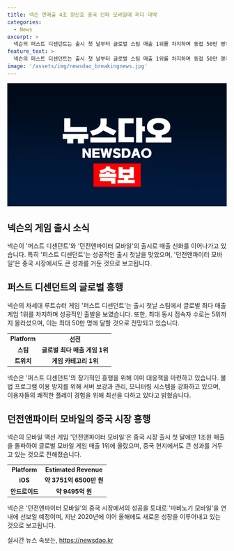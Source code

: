 ```yaml
---
title: 넥슨 연매출 4조 청신호 중국 던파 모바일에 퍼디 대박
categories:
  - News
excerpt: >
  넥슨의 퍼스트 디센던트는 출시 첫 날부터 글로벌 스팀 매출 1위를 차지하며 동접 50만 명이라는 기록을 세웠고, 중국 시장에서 출시된 던전앤파이터 모바일은 출시 첫 달에만 1조원의 매출을 올린 것으로 추정된다. 또한, 넥슨은 게임의 장기적인 성공을 위해 불법 프로그램 방지에 만전을 기하고 있으며, 이러한 성과는 넥슨의 다양한 IP와 플랫폼 다변화에 성공한 결과로 평가되고 있다. 이에 넥슨은 이번 성과로 올해 목표로 한 연간 매출 4조원에 한 발짝 더 다가갔다.
feature_text: >
  넥슨의 퍼스트 디센던트는 출시 첫 날부터 글로벌 스팀 매출 1위를 차지하며 동접 50만 명이라는 기록을 세웠고, 중국 시장에서 출시된 던전앤파이터 모바일은 출시 첫 달에만 1조원의 매출을 올린 것으로 추정된다. 또한, 넥슨은 게임의 장기적인 성공을 위해 불법 프로그램 방지에 만전을 기하고 있으며, 이러한 성과는 넥슨의 다양한 IP와 플랫폼 다변화에 성공한 결과로 평가되고 있다. 이에 넥슨은 이번 성과로 올해 목표로 한 연간 매출 4조원에 한 발짝 더 다가갔다.
image: '/assets/img/newsdao_breakingnews.jpg'
---
```


<p><img src="/assets/img/newsdao_breakingnews.jpg" alt="koreaapp 속보" /></p>

<h2 data-ke-size="size26">넥슨의 게임 출시 소식</h2>

<p data-ke-size="size16">넥슨이 '퍼스트 디센던트'와 '던전앤파이터 모바일'의 출시로 매출 신화를 이어나가고 있습니다. 특히 '퍼스트 디센던트'는 성공적인 출시 첫날을 맞았으며, '던전앤파이터 모바일'은 중국 시장에서도 큰 성과를 거둔 것으로 보고됩니다.</p>

<h2 data-ke-size="size24">퍼스트 디센던트의 글로벌 흥행</h2>

<p data-ke-size="size16">넥슨의 차세대 루트슈터 게임 '퍼스트 디센던트'는 출시 첫날 스팀에서 글로벌 최다 매출 게임 1위를 차지하며 성공적인 출발을 보였습니다. 또한, 최대 동시 접속자 수로는 5위까지 올라섰으며, 이는 최대 50만 명에 달할 것으로 전망되고 있습니다.</p>

<table>
    <tr>
        <td style="text-align: center; height: 17px;"><b>Platform</b></td>
        <td style="text-align: center; height: 17px;"><b>선전</b></td>
    </tr>
    <tr>
        <td style="text-align: center; height: 17px;"><b>스팀</b></td>
        <td style="text-align: center; height: 17px;"><b>글로벌 최다 매출 게임 1위</b></td>
    </tr>
    <tr>
        <td style="text-align: center; height: 17px;"><b>트위치</b></td>
        <td style="text-align: center; height: 17px;"><b>게임 카테고리 1위</b></td>
    </tr>
</table>

<p data-ke-size="size16">넥슨은 '퍼스트 디센던트'의 장기적인 흥행을 위해 이미 대응책을 마련하고 있습니다. 불법 프로그램 이용 방지를 위해 서버 보강과 관리, 모니터링 시스템을 강화하고 있으며, 이용자들의 쾌적한 플레이 경험을 위해 최선을 다하고 있다고 밝혔습니다.</p>

<h2 data-ke-size="size24">던전앤파이터 모바일의 중국 시장 흥행</h2>

<p data-ke-size="size16">넥슨의 모바일 액션 게임 '던전앤파이터 모바일'은 중국 시장 출시 첫 달에만 1조원 매출을 돌파하여 글로벌 모바일 게임 매출 1위에 올랐으며, 중국 현지에서도 큰 성과를 거두고 있는 것으로 전해졌습니다.</p>

<table>
    <tr>
    <td style="text-align: center; height: 17px;"><b>Platform</b></td>
    <td style="text-align: center; height: 17px;"><b>Estimated Revenue</b></td>
    </tr>
    <tr>
    <td style="text-align: center; height: 17px;"><b>iOS</b></td>
    <td style="text-align: center; height: 17px;"><b>약 3751억 6500만 원</b></td>
    </tr>
    <tr>
    <td style="text-align: center; height: 17px;"><b>안드로이드</b></td>
    <td style="text-align: center; height: 17px;"><b>약 9495억 원</b></td>
    </tr>
</table>

<p data-ke-size="size16">넥슨은 '던전앤파이터 모바일'의 중국 시장에서의 성공을 토대로 '마비노기 모바일'을 연내에 선보일 예정이며, 지난 2020년에 이어 올해에도 새로운 성장을 이루어내고 있는 것으로 보고됩니다.</p>
실시간 뉴스 속보는, <a href="https://newsdao.kr" rel="dofollow">https://newsdao.kr</a>



